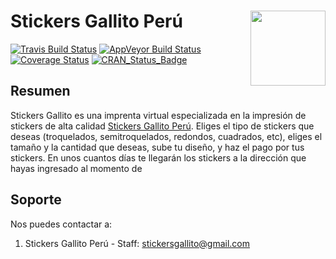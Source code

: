 
# Stickers Gallito Perú <img src="{% static 'img/stickers_gallito_logo.png' %}" align="right" width="120" />

[![Travis Build
Status](https://travis-ci.org/tidyverse/ggplot2.svg?branch=master)](https://travis-ci.org/tidyverse/ggplot2)
[![AppVeyor Build
Status](https://ci.appveyor.com/api/projects/status/github/tidyverse/ggplot2?branch=master&svg=true)](https://ci.appveyor.com/project/tidyverse/ggplot2)
[![Coverage
Status](https://img.shields.io/codecov/c/github/tidyverse/ggplot2/master.svg)](https://codecov.io/github/tidyverse/ggplot2?branch=master)
[![CRAN\_Status\_Badge](http://www.r-pkg.org/badges/version/ggplot2)](https://cran.r-project.org/package=ggplot2)

## Resumen

Stickers Gallito es una imprenta virtual especializada en la impresión de stickers de alta calidad [Stickers Gallito Perú](http://stickersgallito.pe). Eliges el tipo de stickers que deseas (troquelados, semitroquelados, redondos, cuadrados, etc), eliges el tamaño y la cantidad que deseas, sube tu diseño, y haz el pago por tus stickers. En unos cuantos días te llegarán los stickers a la dirección que hayas ingresado al momento de 


## Soporte

Nos puedes contactar a:

1.  Stickers Gallito Perú - Staff: stickersgallito@gmail.com
